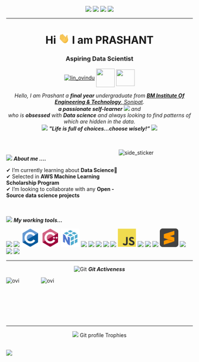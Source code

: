 

 <p align="center">
<img src="https://img.shields.io/badge/Age-20-blue" />
  <img src="https://img.shields.io/badge/Focus-Machine%20Learning-brightgreen" />
  <img src="https://img.shields.io/badge/Lives-INDIA%20-success" />
  <img src="https://img.shields.io/badge/Languages-English%20%26%20Hindi-brightgreen" />
</p>


<hr>
<h1 align="center">Hi <img src="https://raw.githubusercontent.com/ABSphreak/ABSphreak/master/gifs/Hi.gif" width="30px"> I am PRASHANT </h1>
<h3 align="center" color="blue">Aspiring Data Scientist </h3>
<p align="center">
 <a href="https://www.linkedin.com/in/prashant-959941166/" target="blank"><img align="center" src="https://www.vectorlogo.zone/logos/linkedin/linkedin-icon.svg" alt="lin_ovindu" height="50" width="50" /></a>  
 <a href = "https://github.com/prashant3110/"><img align="center" src="https://www.vectorlogo.zone/logos/github/github-tile.svg" height="50" width="50" /></a>
 <a href = "mailto: prashantchauhan3110@gmail.com"><img align="center" src="https://seeklogo.com/images/G/gmail-new-2020-logo-32DBE11BB4-seeklogo.com.png" height="45" width="50" /></a>
</p>
</p>



<p align="center">
  <em>
    Hello, I am Prashant a <b>final year</b> undergraduate from <a href="https://bmiet.net/"> <b>BM Institute Of Engineering & Technology</b>, Sonipat</a>. <br>
    <b>a passionate self-learner</b> <img src="https://github.com/TheDudeThatCode/TheDudeThatCode/blob/master/Assets/Developer.gif" width="30px"> and <Br>who is <b>obsessed</b>
    with <b>Data science</b> and always looking to find patterns of which are hidden in the data.
  </em> 
  <br>
  <img src="https://media.giphy.com/media/gH3LO09IOiZIqePwv9/giphy.gif" width="50" /> <b><i align="center">"Life is full of choices…choose wisely!”</i></b> <img src="https://media.giphy.com/media/qjqUcgIyRjsl2/giphy.gif" width="50" />
</p>
<br><br>
<img align="right" width=200px height=200px alt="side_sticker" src="https://media.giphy.com/media/TEnXkcsHrP4YedChhA/giphy.gif" />

<img src="https://media.giphy.com/media/iY8CRBdQXODJSCERIr/giphy.gif" width="30px">&nbsp;***About me ....***

✔ I’m currently learning about **Data Science**🥰<br>
✔ Selected in **AWS Machine Learning Scholarship Program**<br>
✔ I’m looking to collaborate with any **Open - Source data science projects**<br><br><br>

 

<img src="https://media.giphy.com/media/iY8CRBdQXODJSCERIr/giphy.gif" width="30px">&nbsp;***My working tools...***
<p align="left">
  
   <img height="50" src="https://www.vectorlogo.zone/logos/python/python-ar21.svg">
   <img height="50" src="https://www.vectorlogo.zone/logos/java/java-ar21.svg">
   <img height="50" src="https://github.com/Kushal997-das/Kushal997-das/blob/80f47f81e4d4ef64f675e20e2cfc00d53f0fdedd/Profile%20generator/c-original.svg">
   <img height="50" src="https://github.com/Kushal997-das/Kushal997-das/raw/master/Profile%20generator/cplusplus-original.svg">
   <img height="50" src="https://raw.githubusercontent.com/valohai/ml-logos/master/numpy.svg">
   <img height="50" src="https://upload.wikimedia.org/wikipedia/en/5/56/Matplotlib_logo.svg">
   <img height="50" src="https://upload.wikimedia.org/wikipedia/commons/thumb/e/ed/Pandas_logo.svg/768px-Pandas_logo.svg.png">
   <img height="50" src="https://seeklogo.com/images/S/scikit-learn-logo-8766D07E2E-seeklogo.com.png">
   <img height="50" src="https://raw.githubusercontent.com/leungwensen/svg-icon/master/dist/svg/logos/html-5.svg">
   <img height="50" src="https://www.vectorlogo.zone/logos/netlifyapp_watercss/netlifyapp_watercss-ar21.svg">
   <img height="50" src="https://github.com/Kushal997-das/Kushal997-das/raw/master/Profile%20generator/javascript-original.svg">
   <img height="50" src="https://upload.wikimedia.org/wikipedia/de/0/0e/Django-logo.svg">
   <img height="50" src="https://www.vectorlogo.zone/logos/jupyter/jupyter-ar21.svg">
   <img height="50" src="https://raw.githubusercontent.com/leungwensen/svg-icon/master/dist/svg/logos/pycharm.svg">
   <img height="50" src="https://raw.githubusercontent.com/edent/SuperTinyIcons/master/images/svg/sublimetext.svg">
   <img height="50" src="https://raw.githubusercontent.com/gilbarbara/logos/master/logos/visual-studio-code.svg">
   <img height="50" src="https://www.vectorlogo.zone/logos/mysql/mysql-ar21.svg">
   <img height="50" src="https://www.vectorlogo.zone/logos/nginx/nginx-ar21.svg">
  
  
  
  <hr>
  <p align="center">
 <img src="https://media.giphy.com/media/W5eoZHPpUx9sapR0eu/giphy.gif" width="30px" alt="Git"/>&nbsp;<i><b>Git Activeness</b></i></p>
 
<p><img align="left" src="https://github-readme-stats.vercel.app/api/top-langs?username=OvinduWijethunge&show_icons=true&locale=en&layout=compact&theme=chartreuse-dark" alt="ovi" /></p>
<p>&nbsp;<img align="right" src="https://github-readme-stats.vercel.app/api?username=OvinduWijethunge&show_icons=true&locale=en&theme=chartreuse-dark" alt="ovi" width="410" /></p>
<br><br><br><br><br>

<hr>


<p align="center"><img src="https://media.giphy.com/media/QaMcXSekUWx7aogAUr/giphy.gif" width="30" />&nbsp;Git profile Trophies</p><br>
<img src="https://github-profile-trophy.vercel.app/?username=OvinduWijethunge&theme=juicyfresh&no-bg=true" />







